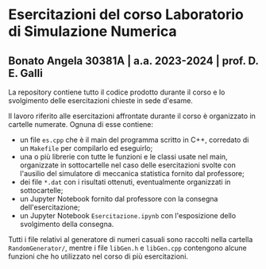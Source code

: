 # Esercitazioni del corso Laboratorio di Simulazione Numerica
## Bonato Angela 30381A | a.a. 2023-2024 | prof. D. E. Galli 

La repository contiene tutto il codice prodotto durante il corso e lo svolgimento delle esercitazioni chieste in sede d'esame. 

Il lavoro riferito alle esercitazioni affrontate durante il corso è organizzato in cartelle numerate. Ognuna di esse contiene:
 - un file `es.cpp` che è il main del programma scritto in C++, corredato di un `Makefile` per compilarlo ed eseguirlo;
 - una o più librerie con tutte le funzioni e le classi usate nel main, organizzate in sottocartelle nel caso delle esercitazioni svolte con l'ausilio del simulatore di meccanica statistica fornito dal professore;
 - dei file `*.dat` con i risultati ottenuti, eventualmente organizzati in sottocartelle; 
 - un Jupyter Notebook fornito dal professore con la consegna dell'esercitazione;
 - un Jupyter Notebook `Esercitazione.ipynb` con l'esposizione dello svolgimento della consegna.

Tutti i file relativi al generatore di numeri casuali sono raccolti nella cartella `RandomGenerator/`, mentre i file `libGen.h` e `libGen.cpp` contengono alcune funzioni che ho utilizzato nel corso di più esercitazioni.